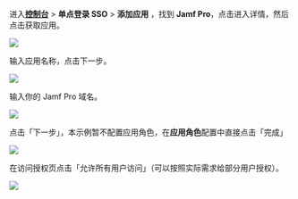 <IntegrationDetailCard :title="`在 ${$localeConfig.brandName} 中创建应用`">

进入[**控制台**](https://console.authing.cn) > **单点登录 SSO** > **添加应用** ，找到 **Jamf Pro**，点击进入详情，然后点击获取应用。

![](~@imagesZhCn/integration/jamf/1-1.png)

输入应用名称，点击下一步。

![](~@imagesZhCn/integration/jamf/1-2.png)

输入你的 Jamf Pro 域名。

![](~@imagesZhCn/integration/jamf/1-3.png)

点击「下一步」，本示例暂不配置应用角色，在**应用角色**配置中直接点击「完成」

![](~@imagesZhCn/integration/jamf/1-4.png)

在访问授权页点击「允许所有用户访问」（可以按照实际需求给部分用户授权）。

![](~@imagesZhCn/integration/jamf/1-5.png)

</IntegrationDetailCard>
